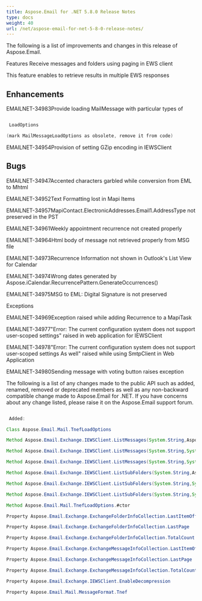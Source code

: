 ```yaml
---
title: Aspose.Email for .NET 5.8.0 Release Notes
type: docs
weight: 40
url: /net/aspose-email-for-net-5-8-0-release-notes/
---
```


The following is a list of improvements and changes in this release of Aspose.Email.

Features Receive messages and folders using paging in EWS client

This feature enables to retrieve results in multiple EWS responses

## **Enhancements**
EMAILNET-34983Provide loading MailMessage with particular types of

``` java

 LoadOptions

(mark MailMessageLoadOptions as obsolete, remove it from code)

```

EMAILNET-34954Provision of setting GZip encoding in IEWSClient
## **Bugs**
EMAILNET-34947Accented characters garbled while conversion from EML to Mhtml

EMAILNET-34952Text Formatting lost in Mapi Items

EMAILNET-34957MapiContact.ElectronicAddresses.Email1.AddressType not preserved in the PST

EMAILNET-34961Weekly appointment recurrence not created properly

EMAILNET-34964Html body of message not retrieved properly from MSG file

EMAILNET-34973Recurrence Information not shown in Outlook's List View for Calendar

EMAILNET-34974Wrong dates generated by Aspose.iCalendar.RecurrencePattern.GenerateOccurrences()

EMAILNET-34975MSG to EML: Digital Signature is not preserved

Exceptions

EMAILNET-34969Exception raised while adding Recurrence to a MapiTask

EMAILNET-34977"Error: The current configuration system does not support user-scoped settings" raised in web application for IEWSClient

EMAILNET-34978"Error: The current configuration system does not support user-scoped settings As well" raised while using SmtpClient in Web Application

EMAILNET-34980Sending message with voting button raises exception

The following is a list of any changes made to the public API such as added, renamed, removed or deprecated members as well as any non-backward compatible change made to Aspose.Email for .NET. If you have concerns about any change listed, please raise it on the Aspose.Email support forum.

``` java

 Added:

Class Aspose.Email.Mail.TnefLoadOptions

Method Aspose.Email.Exchange.IEWSClient.ListMessages(System.String,Aspose.Email.Exchange.ExchangeMessageInfoCollection,System.Int32,System.Int32)

Method Aspose.Email.Exchange.IEWSClient.ListMessages(System.String,System.Int32)

Method Aspose.Email.Exchange.IEWSClient.ListMessages(System.String,System.Int32,System.Int32)

Method Aspose.Email.Exchange.IEWSClient.ListSubFolders(System.String,Aspose.Email.Exchange.ExchangeFolderInfoCollection,System.Int32,System.Int32)

Method Aspose.Email.Exchange.IEWSClient.ListSubFolders(System.String,System.Int32)

Method Aspose.Email.Exchange.IEWSClient.ListSubFolders(System.String,System.Int32,System.Int32)

Method Aspose.Email.Mail.TnefLoadOptions.#ctor

Property Aspose.Email.Exchange.ExchangeFolderInfoCollection.LastItemOffset

Property Aspose.Email.Exchange.ExchangeFolderInfoCollection.LastPage

Property Aspose.Email.Exchange.ExchangeFolderInfoCollection.TotalCount

Property Aspose.Email.Exchange.ExchangeMessageInfoCollection.LastItemOffset

Property Aspose.Email.Exchange.ExchangeMessageInfoCollection.LastPage

Property Aspose.Email.Exchange.ExchangeMessageInfoCollection.TotalCount

Property Aspose.Email.Exchange.IEWSClient.EnableDecompression

Property Aspose.Email.Mail.MessageFormat.Tnef

```
